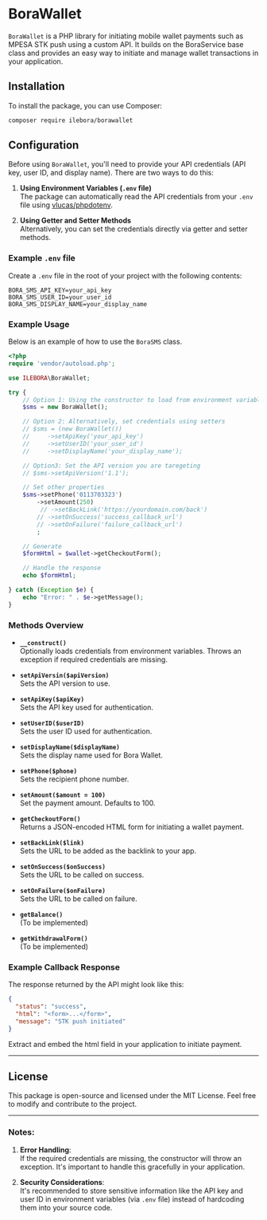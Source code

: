# BoraWallet

`BoraWallet` is a PHP library for initiating mobile wallet payments such as MPESA STK push using a custom API. It builds on the BoraService base class and provides an easy way to initiate and manage wallet transactions in your application.

## Installation

To install the package, you can use Composer:

```bash
composer require ilebora/borawallet
```

## Configuration

Before using `BoraWallet`, you'll need to provide your API credentials (API key, user ID, and display name). There are two ways to do this:

1. **Using Environment Variables (`.env` file)**  
   The package can automatically read the API credentials from your `.env` file using [vlucas/phpdotenv](https://github.com/vlucas/phpdotenv).

2. **Using Getter and Setter Methods**  
   Alternatively, you can set the credentials directly via getter and setter methods.

### Example `.env` file

Create a `.env` file in the root of your project with the following contents:

```plaintext
BORA_SMS_API_KEY=your_api_key
BORA_SMS_USER_ID=your_user_id
BORA_SMS_DISPLAY_NAME=your_display_name
```

### Example Usage

Below is an example of how to use the `BoraSMS` class.

```php
<?php
require 'vendor/autoload.php';

use ILEBORA\BoraWallet;

try {
    // Option 1: Using the constructor to load from environment variables
    $sms = new BoraWallet();

    // Option 2: Alternatively, set credentials using setters
    // $sms = (new BoraWallet())
    //     ->setApiKey('your_api_key')
    //     ->setUserID('your_user_id')
    //     ->setDisplayName('your_display_name');

    // Option3: Set the API version you are taregeting
    // $sms->setApiVersion('1.1');

    // Set other properties
    $sms->setPhone('0113703323')
        ->setAmount(250)
         // ->setBackLink('https://yourdomain.com/back')
        // ->setOnSuccess('success_callback_url')
        // ->setOnFailure('failure_callback_url')
        ;

    // Generate
    $formHtml = $wallet->getCheckoutForm();

    // Handle the response
    echo $formHtml;

} catch (Exception $e) {
    echo "Error: " . $e->getMessage();
}
```

### Methods Overview

- **`__construct()`**  
  Optionally loads credentials from environment variables. Throws an exception if required credentials are missing.

- **`setApiVersin($apiVersion)`**  
  Sets the API version to use.

- **`setApiKey($apiKey)`**  
  Sets the API key used for authentication.

- **`setUserID($userID)`**  
  Sets the user ID used for authentication.

- **`setDisplayName($displayName)`**  
  Sets the display name used for Bora Wallet.

- **`setPhone($phone)`**  
  Sets the recipient phone number.

- **`setAmount($amount = 100)`**  
  Set the payment amount. Defaults to 100.
  
- **`getCheckoutForm()`**  
  Returns a JSON-encoded HTML form for initiating a wallet payment.

- **`setBackLink($link)`**  
  Sets the URL to be added as the backlink to your app.

- **`setOnSuccess($onSuccess)`**  
  Sets the URL to be called on success.

- **`setOnFailure($onFailure)`**  
  Sets the URL to be called on failure.

- **`getBalance()`**  
  (To be implemented)
  
- **`getWithdrawalForm()`**  
  (To be implemented)

### Example Callback Response

The response returned by the API might look like this:

```json
{
  "status": "success",
  "html": "<form>...</form>",
  "message": "STK push initiated"
}
```

Extract and embed the html field in your application to initiate payment.

---

## License

This package is open-source and licensed under the MIT License. Feel free to modify and contribute to the project.

---

### Notes:

1. **Error Handling**:  
   If the required credentials are missing, the constructor will throw an exception. It's important to handle this gracefully in your application.

2. **Security Considerations**:  
   It's recommended to store sensitive information like the API key and user ID in environment variables (via `.env` file) instead of hardcoding them into your source code.
